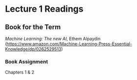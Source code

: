 # Lecture 1 Readings

## Book for the Term
*Machine Learning: The new AI*, Ethem Alpaydin (https://www.amazon.com/Machine-Learning-Press-Essential-Knowledge/dp/0262529513)

### Book Assignment
Chapters 1 & 2



